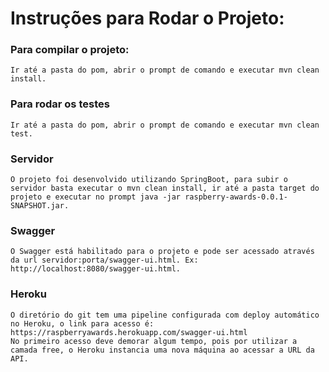 # Instruções para Rodar o Projeto:

### Para compilar o projeto:
    Ir até a pasta do pom, abrir o prompt de comando e executar mvn clean install.

### Para rodar os testes
    Ir até a pasta do pom, abrir o prompt de comando e executar mvn clean test.
	
### Servidor
	O projeto foi desenvolvido utilizando SpringBoot, para subir o servidor basta executar o mvn clean install, ir até a pasta target do projeto e executar no prompt java -jar raspberry-awards-0.0.1-SNAPSHOT.jar.
	
### Swagger
	O Swagger está habilitado para o projeto e pode ser acessado através da url servidor:porta/swagger-ui.html. Ex: http://localhost:8080/swagger-ui.html.
	
### Heroku
	O diretório do git tem uma pipeline configurada com deploy automático no Heroku, o link para acesso é: https://raspberryawards.herokuapp.com/swagger-ui.html
	No primeiro acesso deve demorar algum tempo, pois por utilizar a camada free, o Heroku instancia uma nova máquina ao acessar a URL da API.